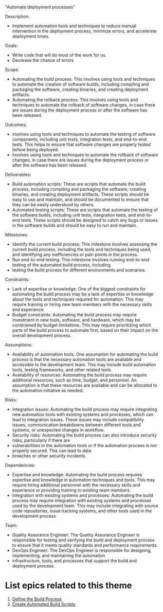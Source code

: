 "Automate deployment processes"

Description: 
- Implement automation tools and techniques to reduce manual intervention in the deployment process, 
minimize errors, and accelerate deployment times.

Goals: 
- Write code that will do most of the work for us. 
- Decrease the chance of errors



Scope: 
- Automating the build process: This involves using tools and techniques to automate the creation of software builds, 
including compiling and packaging the software, creating binaries, and creating deployment artifacts.
- Automating the rollback process: This involves using tools and techniques to automate the rollback of software 
changes, in case there are issues during the deployment process or after the software has been released.

Outcomes: 
- involves using tools and techniques to automate the testing of software 
components, including unit tests, integration tests, and end-to-end tests. This helps to ensure that 
software changes are properly tested before being deployed.
- Involves using tools and techniques to automate the rollback of software 
changes, in case there are issues during the deployment process or after the software has been released.

Deliverables: 
- Build automation scripts: These are scripts that automate the build process, including compiling and packaging the 
software, creating binaries, and creating deployment artifacts. These scripts should be easy to use and maintain, 
and should be documented to ensure that they can be easily understood by others.
- Automated testing scripts: These are scripts that automate the testing of the software builds, including unit tests, 
integration tests, and end-to-end tests. These scripts should be designed to catch any bugs or issues in the software 
builds and should be easy to run and maintain.

Milestones: 
- Identify the current build process: This milestone involves assessing the current build process, including the tools 
and techniques being used, and identifying any inefficiencies or pain points in the process.
- Run end-to-end testing: This milestone involves running end-to-end testing of the automated build process, including 
- testing the build process for different environments and scenarios.

Constraints: 
- Lack of expertise or knowledge: One of the biggest constraints for automating the build process may be a lack of 
expertise or knowledge about the tools and techniques required for automation. This may require training or 
hiring new team members with the necessary skills and experience.
- Budget constraints: Automating the build process may require investment in new tools, software, and hardware, which 
may be constrained by budget limitations. This may require prioritizing which parts of the build process to automate 
first, based on their impact on the overall development process.

Assumptions: 
- Availability of automation tools: One assumption for automating the build process is that the necessary 
automation tools are available and accessible to the development team. This may include build automation tools, 
testing frameworks, and other related tools.
- Availability of resources: Automating the build process may require additional resources, such as time, budget, and 
personnel. An assumption is that these resources are available and can be allocated to the automation initiative as 
needed.

Risks: 
- Integration issues: Automating the build process may require integrating new automation tools with existing systems 
and processes, which can lead to integration issues. These issues may include compatibility issues, communication 
breakdowns between different tools and systems, or unexpected changes in workflow.
- Security risks: Automating the build process can also introduce security risks, particularly if there are 
- vulnerabilities in the automation tools or if the automation process is not properly secured. This can lead to data 
- breaches or other security incidents.

Dependencies: 
- Expertise and knowledge: Automating the build process requires expertise and knowledge in automation techniques and 
tools. This may require hiring additional personnel with the necessary skills and experience or providing training to 
existing team members.
- Integration with existing systems and processes: Automating the build process may require integration with existing 
systems and processes used by the development team. This may include integrating with source code repositories, issue 
tracking systems, and other tools used in the development process


Team: 
- Quality Assurance Engineer: The Quality Assurance Engineer is responsible for testing and verifying the build and 
deployment process to ensure that it meets quality standards and performance requirements.
- DevOps Engineer: The DevOps Engineer is responsible for designing, implementing, and maintaining the automation 
- infrastructure, tools, and processes that support the build and deployment process.

# List epics related to this theme
1. [Define the Build Process](../theme_1/initiatives/epics1_template.md)
2. [Create Automated Build Scripts](../theme_1/initiatives/epics2_template.md)
